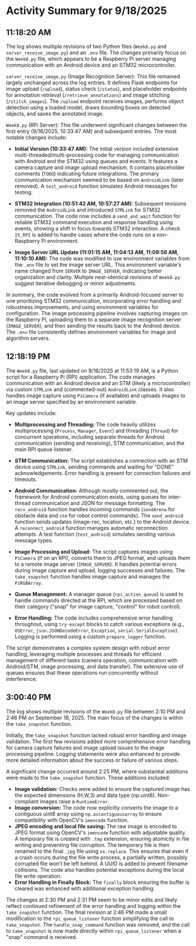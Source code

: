 # Activity Summary for 9/18/2025

## 11:18:20 AM
The log shows multiple revisions of two Python files (`Week8.py` and `server_receive_image.py`) and an `.env` file.  The changes primarily focus on the `Week8.py` file, which appears to be a Raspberry Pi server managing communication with an Android device and an STM32 microcontroller.

`server_receive_image.py` (Image Recognition Server): This file remained largely unchanged across the log entries. It defines Flask endpoints for image upload (`/upload`), status check (`/status`), and  placeholder endpoints for annotation retrieval (`/retrieve_annotations`) and image stitching (`/stitch_images`). The `/upload` endpoint receives images, performs object detection using a loaded model, draws bounding boxes on detected objects, and saves the annotated image.

`Week8.py` (RPi Server): This file underwent significant changes between the first entry (9/18/2025, 10:33:47 AM) and subsequent entries.  The most notable changes include:

* **Initial Version (10:33:47 AM):** The initial version included extensive multi-threaded/multi-processing code for managing communication with Android and the STM32 using queues and events. It features a camera capture and image upload mechanism.  It contains placeholder comments (`TODO`) indicating future integrations.  The primary communication mechanism seemed to be based on `AndroidLink` (later removed). A `test_android` function simulates Android messages for testing.

* **STM32 Integration (10:51:42 AM, 10:57:27 AM):**  Subsequent revisions removed the `AndroidLink` and introduced `STMLink` for STM32 communication. The code now includes a `send_and_wait` function for reliable STM32 command execution and response handling using events, showing a shift in focus towards STM32 interaction. A check `IS_RPI` is added to handle cases where the code runs on a non-Raspberry Pi environment.

* **Image Server URL Update (11:01:15 AM, 11:04:13 AM, 11:09:56 AM, 11:10:10 AM):**  The code was modified to use environment variables from the `.env` file to set the image server URL. This environment variable's name changed from `SERVER` to `IMAGE_SERVER`, indicating better organization and clarity.  Multiple near-identical revisions of `Week8.py` suggest iterative debugging or minor adjustments.


In summary, the code evolved from a primarily Android-focused server to one prioritizing STM32 communication, incorporating error handling and robustness improvements, and using environment variables for configuration.  The image processing pipeline involves capturing images on the Raspberry Pi, uploading them to a separate image recognition server (`IMAGE_SERVER`), and then sending the results back to the Android device.  The `.env` file consistently defines environment variables for image and algorithm servers.


## 12:18:19 PM
The `Week8.py` file, last updated on 9/18/2025 at 11:53:19 AM, is a Python script for a Raspberry Pi (RPI) application.  The code manages communication with an Android device and an STM (likely a microcontroller) via custom `STMLink` and (commented-out) `AndroidLink` classes. It also handles image capture using `PiCamera` (if available) and uploads images to an image server specified by an environment variable.

Key updates include:

* **Multiprocessing and Threading:** The code heavily utilizes multiprocessing (`Process`, `Manager`, `Event`) and threading (`Thread`) for concurrent operations, including separate threads for Android communication (sending and receiving), STM communication, and the main RPI queue listener.

* **STM Communication:** The script establishes a connection with an STM device using `STMLink`, sending commands and waiting for "DONE" acknowledgements. Error handling is present for connection failures and timeouts.

* **Android Communication:** Although mostly commented out, the framework for Android communication exists, using queues for inter-thread communication and JSON for message formatting.  The `recv_android` function handles incoming commands (`sendArena` for obstacle data and `stm` for robot control commands). The `send_android` function sends updates (image-rec, location, etc.) to the Android device.  A `reconnect_android` function manages automatic reconnection attempts.  A test function (`test_android`) simulates sending various message types.


* **Image Processing and Upload:** The script captures images using `PiCamera` (if on an RPI), converts them to JPEG format, and uploads them to a remote image server (`IMAGE_SERVER`).  It handles potential errors during image capture and upload, logging successes and failures.  The `take_snapshot` function handles image capture and manages the `PiRGBArray`.

* **Queue Management:**  A manager queue (`rpi_action_queue`) is used to handle commands directed at the RPI, which are processed based on their category ("snap" for image capture, "control" for robot control).


* **Error Handling:** The code includes comprehensive error handling throughout, using `try-except` blocks to catch various exceptions (e.g., `OSError`, `json.JSONDecodeError`, `Exception`, `serial.SerialException`).  Logging is performed using a custom `prepare_logger` function.

The script demonstrates a complex system design with robust error handling, leveraging multiple processes and threads for efficient management of different tasks (camera operation, communication with Android/STM, image processing, and data transfer).  The extensive use of queues ensures that these operations run concurrently without interference.


## 3:00:40 PM
The log shows multiple revisions of the `Week8.py` file between 2:10 PM and 2:46 PM on September 18, 2025.  The main focus of the changes is within the `take_snapshot` function.

Initially, the `take_snapshot` function lacked robust error handling and image validation.  The first few revisions added more comprehensive error handling for camera capture failures and image upload issues to the image processing pipeline.  Logging statements were also enhanced to provide more detailed information about the success or failure of various steps.

A significant change occurred around 2:25 PM, where substantial additions were made to the `take_snapshot` function. These additions included:

* **Image validation:** Checks were added to ensure the captured image has the expected dimensions (H,W,3) and data type (np.uint8).  Non-compliant images raise a `RuntimeError`.
* **Image conversion:** The code now explicitly converts the image to a contiguous uint8 array using `np.ascontiguousarray` to ensure compatibility with OpenCV's `imencode` function.
* **JPEG encoding and local file saving:** The raw image is encoded to JPEG format using OpenCV's `imencode` function with adjustable quality. A temporary file is created with `.tmp` extension, ensuring atomicity in file writing and preventing file corruption. The temporary file is then renamed to the final `.jpg` file using `os.replace`. This ensures that even if a crash occurs during the file write process, a partially written, possibly corrupted file won't be left behind.  A UUID is added to prevent filename collisions. The code also handles potential exceptions during the local file write operation.
* **Error Handling in Finally Block:** The `finally` block ensuring the buffer is cleared was enhanced with additional exception handling.


The changes at 2:30 PM and 2:31 PM seem to be minor edits and likely reflect continued refinement of the error handling and logging within the `take_snapshot` function.  The final revision at 2:46 PM made a small modification to the `rpi_queue_listener` function simplifying the call to `take_snapshot`.  The `handle_snap_command` function was removed, and the call to `take_snapshot` is now made directly within `rpi_queue_listener` when a "snap" command is received.
